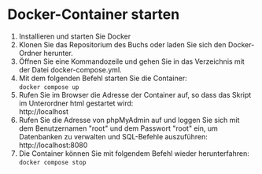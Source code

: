 # Docker-Container starten

1. Installieren und starten Sie Docker
2. Klonen Sie das Repositorium des Buchs oder laden Sie sich den Docker-Ordner herunter.
3. Öffnen Sie eine Kommandozeile und gehen Sie in das Verzeichnis mit der Datei docker-compose.yml.
4. Mit dem folgenden Befehl starten Sie die Container:  
   `docker compose up`
5. Rufen Sie im Browser die Adresse der Container auf, so dass das Skript im Unterordner html gestartet wird:  
   http://localhost 
 6. Rufen Sie die Adresse von phpMyAdmin auf und loggen Sie sich mit dem Benutzernamen "root" und dem Passwort "root" ein, um Datenbanken zu verwalten und SQL-Befehle auszuführen:
   http://localhost:8080
6. Die Container können Sie mit folgendem Befehl wieder herunterfahren:
   `docker compose stop`
   